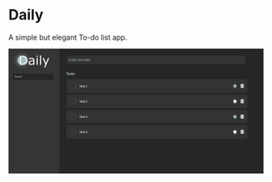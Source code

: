 # Daily

A simple but elegant To-do list app.

![Web app preview](/src/assets/screenshots/Screenshot_18-5-2024_174839_localhost.jpeg)